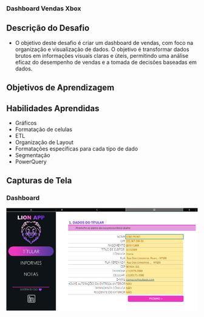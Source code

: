### **Dashboard Vendas Xbox**
## Descrição do Desafio
- O objetivo deste desafio é criar um dashboard de vendas, com foco na organização e visualização de dados. O objetivo é transformar dados brutos em informações visuais claras e úteis, permitindo uma análise eficaz do desempenho de vendas e a tomada de decisões baseadas em dados.
## Objetivos de Aprendizagem 

## Habilidades Aprendidas
   - Gráficos
   - Formatação de celulas 
   - ETL
   - Organização de Layout
   - Formatações especificas para cada tipo de dado
   - Segmentação
   - PowerQuery
     
## Capturas de Tela
### Dashboard
![](https://github.com/DanielMaciel89/-Criando-Um-Organizador-de-Declara-o-de-Imposto-de-Renda/blob/main/images/CAP2.png)



